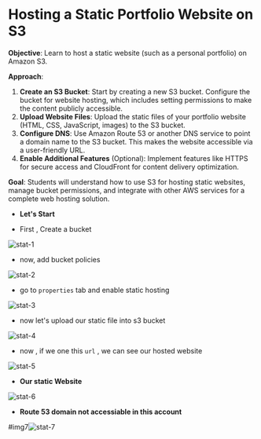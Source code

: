 # Hosting a Static Portfolio Website on S3

**Objective**: Learn to host a static website (such as a personal portfolio) on Amazon S3.

**Approach**:

1. **Create an S3 Bucket**: Start by creating a new S3 bucket. Configure the bucket for website hosting, which includes setting permissions to make the content publicly accessible.
2. **Upload Website Files**: Upload the static files of your portfolio website (HTML, CSS, JavaScript, images) to the S3 bucket.
3. **Configure DNS**: Use Amazon Route 53 or another DNS service to point a domain name to the S3 bucket. This makes the website accessible via a user-friendly URL.
4. **Enable Additional Features** (Optional): Implement features like HTTPS for secure access and CloudFront for content delivery optimization.

**Goal**: Students will understand how to use S3 for hosting static websites, manage bucket permissions, and integrate with other AWS services for a complete web hosting solution.


- **Let's Start**

- First , Create a bucket

![stat-1](https://github.com/anupmaharzn/aws-task/assets/34486226/b8ad7aa3-352a-4873-8ad8-f60286c4551b)



- now, add bucket policies

![stat-2](https://github.com/anupmaharzn/aws-task/assets/34486226/a7e57663-0091-4c2f-a478-6f40e47cf38c)



- go to `properties` tab and enable static hosting

![stat-3](https://github.com/anupmaharzn/aws-task/assets/34486226/9596de2a-8e1b-4bcd-a7ab-f9375275b274)



- now let's upload our static file into s3 bucket

![stat-4](https://github.com/anupmaharzn/aws-task/assets/34486226/7b85e11b-09f5-4c06-a358-3d82f22195a5)


- now , if we one this `url` , we can see our hosted website

![stat-5](https://github.com/anupmaharzn/aws-task/assets/34486226/8a058f03-3ef2-41a6-9113-69ff808cd0af)


- **Our static Website**

![stat-6](https://github.com/anupmaharzn/aws-task/assets/34486226/ef49e650-eab5-49fd-bf45-82bfacd0a3c5)



- **Route 53 domain not accessiable in this account**

#img7![stat-7](https://github.com/anupmaharzn/aws-task/assets/34486226/bbec165b-e69c-4caf-a9ef-c07dad85b2a3)
